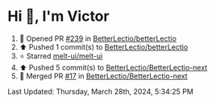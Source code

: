 <h1>Hi 👋, I'm Victor </h1>

<!--RECENT_ACTIVITY:start-->
1. 💪 Opened PR [#239](https://github.com/BetterLectio/betterLectio/pull/239) in [BetterLectio/betterLectio](https://github.com/BetterLectio/betterLectio)<br>
2. ⬆️ Pushed 1 commit(s) to [BetterLectio/betterLectio](https://github.com/BetterLectio/betterLectio)<br>
3. ⭐ Starred [melt-ui/melt-ui](https://github.com/melt-ui/melt-ui)<br>
4. ⬆️ Pushed 5 commit(s) to [BetterLectio/BetterLectio-next](https://github.com/BetterLectio/BetterLectio-next)<br>
5. 🎉 Merged PR [#17](https://github.com/BetterLectio/BetterLectio-next/pull/17) in [BetterLectio/BetterLectio-next](https://github.com/BetterLectio/BetterLectio-next)<br>
<!--RECENT_ACTIVITY:end-->

<!--RECENT_ACTIVITY:last_update-->
Last Updated: Thursday, March 28th, 2024, 5:34:25 PM
<!--RECENT_ACTIVITY:last_update_end-->
